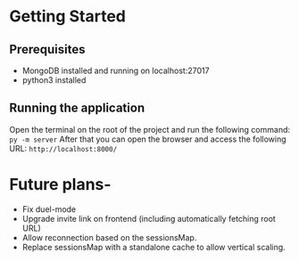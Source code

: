 # Getting Started
## Prerequisites
- MongoDB installed and running on localhost:27017
- python3 installed

## Running the application
Open the terminal on the root of the project and run the following command:
`py -m server`
After that you can open the browser and access the following URL:
`http://localhost:8000/`


# Future plans-
- Fix duel-mode
- Upgrade invite link on frontend (including automatically fetching root URL)
- Allow reconnection based on the sessionsMap.
- Replace sessionsMap with a standalone cache to allow vertical scaling.

